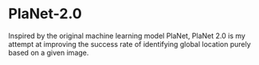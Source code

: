 # PlaNet-2.0
Inspired by the original machine learning model PlaNet, PlaNet 2.0 is my attempt at improving the success rate of identifying global location purely based on a given image.
